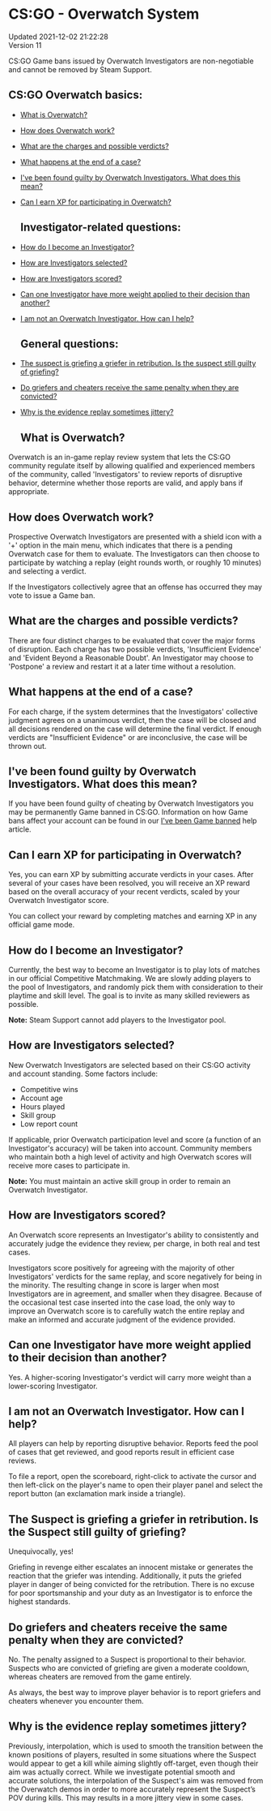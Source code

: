 # CS:GO - Overwatch System
Updated 2021-12-02 21:22:28  
Version 11  

CS:GO Game bans issued by Overwatch Investigators are non-negotiable and cannot be removed by Steam Support.    
## CS:GO Overwatch basics:

* [What is Overwatch?](#overwhat)
* [How does Overwatch work?](#howwork)
* [What are the charges and possible verdicts?](#verdicts)
* [What happens at the end of a case?](#caseend)
* [I've been found guilty by Overwatch Investigators. What does this mean?](#guilty)
* [Can I earn XP for participating in Overwatch?](#xp)

  ## Investigator-related questions:

* [How do I become an Investigator?](#investigator)
* [How are Investigators selected?](#selection)
* [How are Investigators scored?](#scores)
* [Can one Investigator have more weight applied to their decision than another?](#weight)
* [I am not an Overwatch Investigator. How can I help?](#wanthelp)

  ## General questions:

* [The suspect is griefing a griefer in retribution. Is the suspect still guilty of griefing?](#griefing)
* [Do griefers and cheaters receive the same penalty when they are convicted?](#cheatgrief)
* [Why is the evidence replay sometimes jittery?](#jitters)

  
  ## What is Overwatch?
Overwatch is an in-game replay review system that lets the CS:GO community regulate itself by allowing qualified and experienced members of the community, called 'Investigators' to review reports of disruptive behavior, determine whether those reports are valid, and apply bans if appropriate.    
  ## How does Overwatch work?
Prospective Overwatch Investigators are presented with a shield icon with a '+' option in the main menu, which indicates that there is a pending Overwatch case for them to evaluate. The Investigators can then choose to participate by watching a replay (eight rounds worth, or roughly 10 minutes) and selecting a verdict.  
  
If the Investigators collectively agree that an offense has occurred they may vote to issue a Game ban.    
  ## What are the charges and possible verdicts?
There are four distinct charges to be evaluated that cover the major forms of disruption. Each charge has two possible verdicts, 'Insufficient Evidence' and 'Evident Beyond a Reasonable Doubt'. An Investigator may choose to 'Postpone' a review and restart it at a later time without a resolution.    
  ## What happens at the end of a case?
For each charge, if the system determines that the Investigators' collective judgment agrees on a unanimous verdict, then the case will be closed and all decisions rendered on the case will determine the final verdict. If enough verdicts are "Insufficient Evidence" or are inconclusive, the case will be thrown out.    
  ## I've been found guilty by Overwatch Investigators. What does this mean?
If you have been found guilty of cheating by Overwatch Investigators you may be permanently Game banned in CS:GO. Information on how Game bans affect your account can be found in our [I've been Game banned](https://help.steampowered.com/en/faqs/view/4E54-0B96-D0A4-1557) help article.    
  ## Can I earn XP for participating in Overwatch?
Yes, you can earn XP by submitting accurate verdicts in your cases. After several of your cases have been resolved, you will receive an XP reward based on the overall accuracy of your recent verdicts, scaled by your Overwatch Investigator score.  
  
You can collect your reward by completing matches and earning XP in any official game mode.    
  ## How do I become an Investigator?
Currently, the best way to become an Investigator is to play lots of matches in our official Competitive Matchmaking. We are slowly adding players to the pool of Investigators, and randomly pick them with consideration to their playtime and skill level. The goal is to invite as many skilled reviewers as possible.  
  
**Note:** Steam Support cannot add players to the Investigator pool.   
  ## How are Investigators selected?
New Overwatch Investigators are selected based on their CS:GO activity and account standing. Some factors include:  

* Competitive wins
* Account age
* Hours played
* Skill group
* Low report count

If applicable, prior Overwatch participation level and score (a function of an Investigator's accuracy) will be taken into account. Community members who maintain both a high level of activity and high Overwatch scores will receive more cases to participate in.  
  
**Note:** You must maintain an active skill group in order to remain an Overwatch Investigator.    
  ## How are Investigators scored?
An Overwatch score represents an Investigator's ability to consistently and accurately judge the evidence they review, per charge, in both real and test cases.  
  
Investigators score positively for agreeing with the majority of other Investigators' verdicts for the same replay, and score negatively for being in the minority. The resulting change in score is larger when most Investigators are in agreement, and smaller when they disagree. Because of the occasional test case inserted into the case load, the only way to improve an Overwatch score is to carefully watch the entire replay and make an informed and accurate judgment of the evidence provided.    
  ## Can one Investigator have more weight applied to their decision than another?
Yes. A higher-scoring Investigator's verdict will carry more weight than a lower-scoring Investigator.    
  ## I am not an Overwatch Investigator. How can I help?
All players can help by reporting disruptive behavior. Reports feed the pool of cases that get reviewed, and good reports result in efficient case reviews.  
  
To file a report, open the scoreboard, right-click to activate the cursor and then left-click on the player's name to open their player panel and select the report button (an exclamation mark inside a triangle).    
  ## The Suspect is griefing a griefer in retribution. Is the Suspect still guilty of griefing?
Unequivocally, yes!  
  
Griefing in revenge either escalates an innocent mistake or generates the reaction that the griefer was intending. Additionally, it puts the griefed player in danger of being convicted for the retribution. There is no excuse for poor sportsmanship and your duty as an Investigator is to enforce the highest standards.    
  ## Do griefers and cheaters receive the same penalty when they are convicted?
No. The penalty assigned to a Suspect is proportional to their behavior. Suspects who are convicted of griefing are given a moderate cooldown, whereas cheaters are removed from the game entirely.  
  
As always, the best way to improve player behavior is to report griefers and cheaters whenever you encounter them.    
  ## Why is the evidence replay sometimes jittery?
Previously, interpolation, which is used to smooth the transition between the known positions of players, resulted in some situations where the Suspect would appear to get a kill while aiming slightly off-target, even though their aim was actually correct. While we investigate potential smooth and accurate solutions, the interpolation of the Suspect's aim was removed from the Overwatch demos in order to more accurately represent the Suspect’s POV during kills. This may results in a more jittery view in some cases.